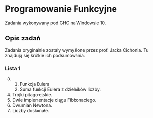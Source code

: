 # Programowanie Funkcyjne

Zadania wykonywany pod GHC na Windowsie 10.

## Opis zadań

Zadania oryginalnie zostały wymyślone przez prof. Jacka Cichonia. Tu znajdują się krótkie ich podsumowania.

### Lista 1

3.
    1. Funkcja Eulera
    2. Suma funkcji Eulera z dzielników liczby.
4. Trójki pitagorejskie.
5. Dwie implementacje ciągu Fibbonaciego.
6. Dwumian Newtona.
7. Liczby doskonałe.